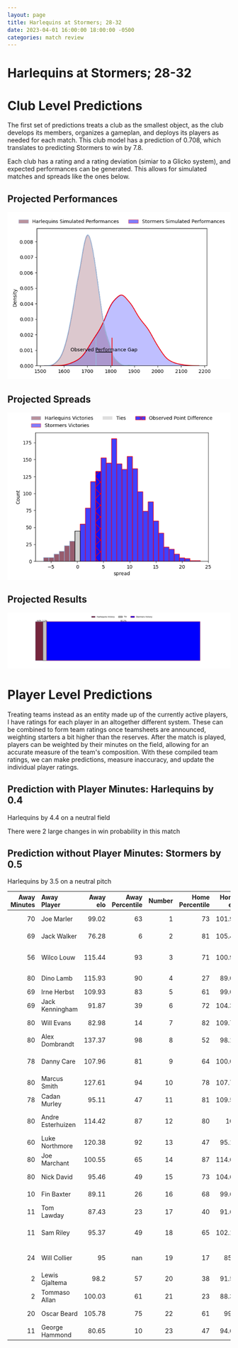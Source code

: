 ```yaml
---  
layout: page  
title: Harlequins at Stormers; 28-32  
date: 2023-04-01 16:00:00 18:00:00 -0500  
categories: match review  
---
```

# Harlequins at Stormers; 28-32

# Club Level Predictions


The first set of predictions treats a club as the smallest object, as the club develops its members, organizes a gameplan, and deploys its players as needed for each match. This club model has a prediction of 0.708, which translates to predicting Stormers to win by 7.8.

Each club has a rating and a rating deviation (simiar to a Glicko system), and expected performances can be generated. This allows for simulated matches and spreads like the ones below.
## Projected Performances


![Projected Performances](plots/performances_2023-04-01-Stormers-Harlequins.png)
## Projected Spreads


![Projected Spreads](plots/spreads_2023-04-01-Stormers-Harlequins.png)
## Projected Results


![Projected Results](plots/resultbar_2023-04-01-Stormers-Harlequins.png)
# Player Level Predictions


Treating teams instead as an entity made up of the currently active players, I have ratings for each player in an altogether different system. These can be combined to form team ratings once teamsheets are announced, weighting starters a bit higher than the reserves. After the match is played, players can be weighted by their minutes on the field, allowing for an accurate measure of the team's composition. With these compiled team ratings, we can make predictions, measure inaccuracy, and update the individual player ratings.
## Prediction with Player Minutes: Harlequins by 0.4


Harlequins by 4.4 on a neutral field

There were 2 large changes in win probability in this match
## Prediction without Player Minutes: Stormers by 0.5


Harlequins by 3.5 on a neutral pitch



|   Away Minutes | Away Player       |   Away elo |   Away Percentile |   Number |   Home Percentile |   Home elo | Home Player                  |   Home Minutes |
|---------------:|:------------------|-----------:|------------------:|---------:|------------------:|-----------:|:-----------------------------|---------------:|
|             70 | Joe Marler        |      99.02 |                63 |        1 |                73 |     101.92 | Steven Kitshoff              |             60 |
|             69 | Jack Walker       |      76.28 |                 6 |        2 |                81 |     105.43 | Joseph Dweba                 |             56 |
|             56 | Wilco Louw        |     115.44 |                93 |        3 |                71 |     100.95 | Jozua Francois Malherbe      |             56 |
|             80 | Dino Lamb         |     115.93 |                90 |        4 |                27 |      89.04 | Ernst van Rhyn               |             80 |
|             69 | Irne Herbst       |     109.93 |                83 |        5 |                61 |      99.04 | Marvin Orie                  |             80 |
|             69 | Jack Kenningham   |      91.87 |                39 |        6 |                72 |     104.34 | Deon Fourie                  |             65 |
|             80 | Will Evans        |      82.98 |                14 |        7 |                82 |     109.73 | Ben-Jason Dixon              |             69 |
|             80 | Alex Dombrandt    |     137.37 |                98 |        8 |                52 |      98.15 | Hacjivah Dayimani            |             60 |
|             78 | Danny Care        |     107.96 |                81 |        9 |                64 |     100.06 | Herschel Jerome Jantjies     |             65 |
|             80 | Marcus Smith      |     127.61 |                94 |       10 |                78 |     107.71 | Immanuel Libbok              |             80 |
|             78 | Cadan Murley      |      95.11 |                47 |       11 |                81 |     109.51 | Seabelo Senatla              |             63 |
|             80 | Andre Esterhuizen |     114.42 |                87 |       12 |                80 |     109    | Daniel Michael du Plessis    |             80 |
|             60 | Luke Northmore    |     120.38 |                92 |       13 |                47 |      95.18 | Adriaan Ruhan Nel            |             80 |
|             80 | Joe Marchant      |     100.55 |                65 |       14 |                87 |     114.68 | Suleiman  Hartzenberg        |             80 |
|             80 | Nick David        |      95.46 |                49 |       15 |                73 |     104.61 | Damian Willemse              |             80 |
|             10 | Fin Baxter        |      89.11 |                26 |       16 |                68 |      99.63 | Juan Brok Harris             |             20 |
|             11 | Tom Lawday        |      87.43 |                23 |       17 |                40 |      91.62 | JJ Kotze                     |             24 |
|             11 | Sam Riley         |      95.37 |                49 |       18 |                65 |     102.13 | Johan Neethling Fouche       |             24 |
|             24 | Will Collier      |      95    |               nan |       19 |                17 |      85.7  | Willem Gerhardus Engelbrecht |             15 |
|              2 | Lewis Gjaltema    |      98.2  |                57 |       20 |                38 |      91.58 | Gary Porter                  |             11 |
|              2 | Tommaso Allan     |     100.03 |                61 |       21 |                23 |      88.33 | Marcel Theunissen            |             20 |
|             20 | Oscar Beard       |     105.78 |                75 |       22 |                61 |      99.5  | Albertus Paul de Wet         |             15 |
|             11 | George Hammond    |      80.65 |                10 |       23 |                47 |      94.64 | Clayton Blommetjies          |             17 |

